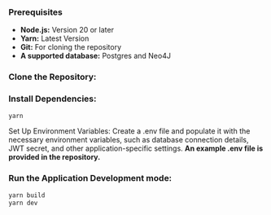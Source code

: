 ### Prerequisites

- **Node.js:** Version 20 or later
- **Yarn:** Latest Version
- **Git:** For cloning the repository
- **A supported database:** Postgres and Neo4J

### Clone the Repository:

### Install Dependencies:

```Bash
yarn
```

Set Up Environment Variables: Create a .env file and populate it with the necessary environment variables, such as database connection details, JWT secret, and other application-specific settings.
**An example .env file is provided in the repository.**

### Run the Application Development mode:

```Bash
yarn build
yarn dev
```

